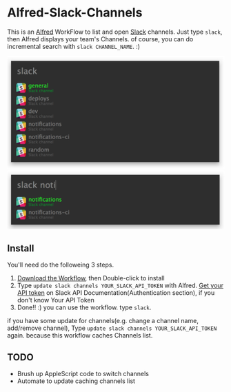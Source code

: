 Alfred-Slack-Channels
=====================

This is an [Alfred](http://www.alfredapp.com/) WorkFlow to list and open [Slack](https://slack.com/) channels. Just type `slack`, then Alfred displays your team's Channels. of course, you can do incremental search with `slack CHANNEL_NAME`. :)

![screenshot whole](https://raw.githubusercontent.com/akira-hamada/Alfred-Slack-Channels/master/screenshot_whole.png)  
![screenshot incremental](https://raw.githubusercontent.com/akira-hamada/Alfred-Slack-Channels/master/screenshot_incremental.png)

## Install

You'll need do the followeing 3 steps.

1. [Download the Workflow](https://github.com/akira-hamada/Alfred-Slack-Channels/blob/master/Slack-Channels.alfredworkflow?raw=true), then Double-click to install
1. Type `update slack channels YOUR_SLACK_API_TOKEN` with Alfred. [Get your API token](https://api.slack.com/web#authentication) on Slack API Documentation(Authentication section), if you don't know Your API Token
1. Done!! :) you can use the workflow. type `slack`.

if you have some update for channels(e.g. change a channel name, add/remove channel), Type `update slack channels YOUR_SLACK_API_TOKEN` again. because this workflow caches Channels list.

## TODO

- Brush up AppleScript code to switch channels
- Automate to update caching channels list
